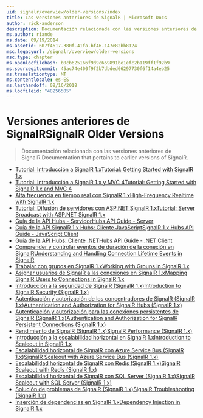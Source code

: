 ```yaml
---
uid: signalr/overview/older-versions/index
title: Las versiones anteriores de SignalR | Microsoft Docs
author: rick-anderson
description: Documentación relacionada con las versiones anteriores de SignalR.
ms.author: riande
ms.date: 09/19/2014
ms.assetid: 607f4617-380f-41fa-bf46-147e82bb8124
msc.legacyurl: /signalr/overview/older-versions
msc.type: chapter
ms.openlocfilehash: b0cb625166f9d9c669891be1efc2b119ff1f92b9
ms.sourcegitcommit: 45ac74e400f9f2b7dbded66297730f6f14a4eb25
ms.translationtype: MT
ms.contentlocale: es-ES
ms.lasthandoff: 08/16/2018
ms.locfileid: "48256505"
---
```

<a name="signalr-older-versions"></a><span data-ttu-id="65863-103">Versiones anteriores de SignalR</span><span class="sxs-lookup"><span data-stu-id="65863-103">SignalR Older Versions</span></span>
====================
> <span data-ttu-id="65863-104">Documentación relacionada con las versiones anteriores de SignalR.</span><span class="sxs-lookup"><span data-stu-id="65863-104">Documentation that pertains to earlier versions of SignalR.</span></span>


- [<span data-ttu-id="65863-105">Tutorial: Introducción a SignalR 1.x</span><span class="sxs-lookup"><span data-stu-id="65863-105">Tutorial: Getting Started with SignalR 1.x</span></span>](tutorial-getting-started-with-signalr.md)
- [<span data-ttu-id="65863-106">Tutorial: Introducción a SignalR 1.x y MVC 4</span><span class="sxs-lookup"><span data-stu-id="65863-106">Tutorial: Getting Started with SignalR 1.x and MVC 4</span></span>](tutorial-getting-started-with-signalr-and-mvc-4.md)
- [<span data-ttu-id="65863-107">Alta frecuencia en tiempo real con SignalR 1.x</span><span class="sxs-lookup"><span data-stu-id="65863-107">High-Frequency Realtime with SignalR 1.x</span></span>](tutorial-high-frequency-realtime-with-signalr.md)
- [<span data-ttu-id="65863-108">Tutorial: Difusión de servidores con ASP.NET SignalR 1.x</span><span class="sxs-lookup"><span data-stu-id="65863-108">Tutorial: Server Broadcast with ASP.NET SignalR 1.x</span></span>](tutorial-server-broadcast-with-aspnet-signalr.md)
- [<span data-ttu-id="65863-109">Guía de la API Hubs - Servidor</span><span class="sxs-lookup"><span data-stu-id="65863-109">Hubs API Guide - Server</span></span>](signalr-1x-hubs-api-guide-server.md)
- [<span data-ttu-id="65863-110">Guía de la API SignalR 1.x Hubs: Cliente JavaScript</span><span class="sxs-lookup"><span data-stu-id="65863-110">SignalR 1.x Hubs API Guide - JavaScript Client</span></span>](signalr-1x-hubs-api-guide-javascript-client.md)
- [<span data-ttu-id="65863-111">Guía de la API Hubs: Cliente .NET</span><span class="sxs-lookup"><span data-stu-id="65863-111">Hubs API Guide - .NET Client</span></span>](signalr-1x-hubs-api-guide-net-client.md)
- [<span data-ttu-id="65863-112">Comprender y controlar eventos de duración de la conexión en SignalR</span><span class="sxs-lookup"><span data-stu-id="65863-112">Understanding and Handling Connection Lifetime Events in SignalR</span></span>](handling-connection-lifetime-events.md)
- [<span data-ttu-id="65863-113">Trabajar con grupos en SignalR 1.x</span><span class="sxs-lookup"><span data-stu-id="65863-113">Working with Groups in SignalR 1.x</span></span>](working-with-groups.md)
- [<span data-ttu-id="65863-114">Asignar usuarios de SignalR a las conexiones en SignalR 1.x</span><span class="sxs-lookup"><span data-stu-id="65863-114">Mapping SignalR Users to Connections in SignalR 1.x</span></span>](mapping-users-to-connections.md)
- [<span data-ttu-id="65863-115">Introducción a la seguridad de SignalR (SignalR 1.x)</span><span class="sxs-lookup"><span data-stu-id="65863-115">Introduction to SignalR Security (SignalR 1.x)</span></span>](introduction-to-security.md)
- [<span data-ttu-id="65863-116">Autenticación y autorización de los concentradores de SignalR (SignalR 1.x)</span><span class="sxs-lookup"><span data-stu-id="65863-116">Authentication and Authorization for SignalR Hubs (SignalR 1.x)</span></span>](hub-authorization.md)
- [<span data-ttu-id="65863-117">Autenticación y autorización para las conexiones persistentes de SignalR (SignalR 1.x)</span><span class="sxs-lookup"><span data-stu-id="65863-117">Authentication and Authorization for SignalR Persistent Connections (SignalR 1.x)</span></span>](persistent-connection-authorization.md)
- [<span data-ttu-id="65863-118">Rendimiento de SignalR (SignalR 1.x)</span><span class="sxs-lookup"><span data-stu-id="65863-118">SignalR Performance (SignalR 1.x)</span></span>](signalr-performance.md)
- [<span data-ttu-id="65863-119">Introducción a la escalabilidad horizontal en SignalR 1.x</span><span class="sxs-lookup"><span data-stu-id="65863-119">Introduction to Scaleout in SignalR 1.x</span></span>](scaleout-in-signalr.md)
- [<span data-ttu-id="65863-120">Escalabilidad horizontal de SignalR con Azure Service Bus (SignalR 1.x)</span><span class="sxs-lookup"><span data-stu-id="65863-120">SignalR Scaleout with Azure Service Bus (SignalR 1.x)</span></span>](scaleout-with-windows-azure-service-bus.md)
- [<span data-ttu-id="65863-121">Escalabilidad horizontal de SignalR con Redis (SignalR 1.x)</span><span class="sxs-lookup"><span data-stu-id="65863-121">SignalR Scaleout with Redis (SignalR 1.x)</span></span>](scaleout-with-redis.md)
- [<span data-ttu-id="65863-122">Escalabilidad horizontal de SignalR con SQL Server (SignalR 1.x)</span><span class="sxs-lookup"><span data-stu-id="65863-122">SignalR Scaleout with SQL Server (SignalR 1.x)</span></span>](scaleout-with-sql-server.md)
- [<span data-ttu-id="65863-123">Solución de problemas de SignalR (SignalR 1.x)</span><span class="sxs-lookup"><span data-stu-id="65863-123">SignalR Troubleshooting (SignalR 1.x)</span></span>](troubleshooting.md)
- [<span data-ttu-id="65863-124">Inserción de dependencias en SignalR 1.x</span><span class="sxs-lookup"><span data-stu-id="65863-124">Dependency Injection in SignalR 1.x</span></span>](dependency-injection.md)
